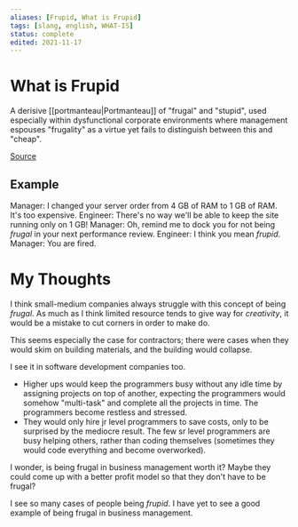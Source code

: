 ```yaml
---
aliases: [Frupid, What is Frupid]
tags: [slang, english, WHAT-IS]
status: complete
edited: 2021-11-17
---
```


# What is Frupid
A derisive [[portmanteau|Portmanteau]] of "frugal" and "stupid", used especially within dysfunctional corporate environments where management espouses "frugality" as a virtue yet fails to distinguish between this and "cheap".

[Source](https://www.urbandictionary.com/define.php?term=Frupid)

## Example

Manager: I changed your server order from 4 GB of RAM to 1 GB of RAM. It's too expensive.
Engineer: There's no way we'll be able to keep the site running only on 1 GB!
Manager: Oh, remind me to dock you for not being _frugal_ in your next performance review.
Engineer: I think you mean _frupid_.
Manager: You are fired.

# My Thoughts
I think small-medium companies always struggle with this concept of being _frugal_.
As much as I think limited resource tends to give way for _creativity_, it would be a mistake to cut corners in order to make do.

This seems especially the case for contractors; there were cases when they would skim on building materials, and the building would collapse.

I see it in software development companies too.
- Higher ups would keep the programmers busy without any idle time by assigning projects on top of another, expecting the programmers would somehow "multi-task" and complete all the projects in time. The programmers become restless and stressed.
- They would only hire jr level programmers to save costs, only to be surprised by the mediocre result. The few sr level programmers are busy helping others, rather than coding themselves (sometimes they would code everything and become overworked).

I wonder, is being frugal in business management worth it? Maybe they could come up with a better profit model so that they don't have to be frugal?

I see so many cases of people being _frupid_. I have yet to see a good example of being frugal in business management.